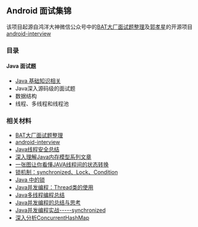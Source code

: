 ## Android 面试集锦

该项目起源自鸿洋大神微信公众号中的[BAT大厂面试题整理](https://mp.weixin.qq.com/s/p3l9wr4DX976Lr62-dYe8w)及[郭孝星](https://github.com/guoxiaoxing)的开源项目[android-interview](https://github.com/guoxiaoxing/android-interview)

### 目录
#### Java 面试题
- [Java 基础知识相关](https://github.com/zhgqthomas/android_interview/blob/master/blog/Java%E5%9F%BA%E7%A1%80%E7%9F%A5%E8%AF%86%E9%9D%A2%E8%AF%95%E7%82%B9.md)
- Java深入源码级的面试题
- 数据结构
- 线程、多线程和线程池

### 相关材料
- [BAT大厂面试题整理](https://mp.weixin.qq.com/s/p3l9wr4DX976Lr62-dYe8w)
- [android-interview](https://github.com/guoxiaoxing/android-interview)
- [Java线程安全总结](http://www.iteye.com/topic/806990)
- [深入理解Java内存模型系列文章](http://ifeve.com/java-memory-model-0/)
- [一张图让你看懂JAVA线程间的状态转换](https://my.oschina.net/mingdongcheng/blog/139263)
- [锁机制：synchronized、Lock、Condition](http://blog.csdn.net/vking_wang/article/details/9952063)
- [Java 中的锁](http://wiki.jikexueyuan.com/project/java-concurrent/locks-in-java.html)
- [Java并发编程：Thread类的使用](http://www.cnblogs.com/dolphin0520/p/3920357.html)
- [Java多线程编程总结](http://blog.51cto.com/lavasoft/27069)
- [Java并发编程的总结与思考](https://www.jianshu.com/p/053943a425c3)
- [Java并发编程实战-----synchronized](http://www.cnblogs.com/chenssy/p/4701027.html)
- [深入分析ConcurrentHashMap](http://www.infoq.com/cn/articles/ConcurrentHashMap)
